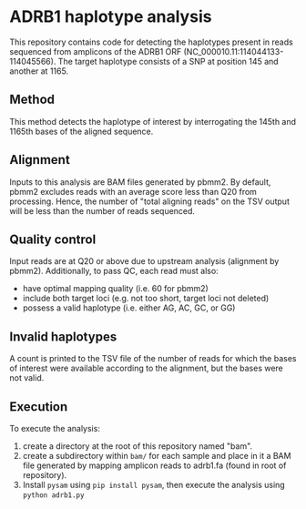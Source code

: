 # ADRB1 haplotype analysis

This repository contains code for detecting the haplotypes present in reads 
sequenced from amplicons of the ADRB1 ORF (NC_000010.11:114044133-114045566).
The target haplotype consists of a SNP at position 145 and another at 1165.

## Method

This method detects the haplotype of interest by interrogating the 145th
and 1165th bases of the aligned sequence.

## Alignment

Inputs to this analysis are BAM files generated by pbmm2. By default, pbmm2
excludes reads with an average score less than Q20 from processing. Hence, 
the number of "total aligning reads" on the TSV output will be less than the 
number of reads sequenced.

## Quality control

Input reads are at Q20 or above due to upstream analysis (alignment by pbmm2).
Additionally, to pass QC, each read must also:
- have optimal mapping quality (i.e. 60 for pbmm2)
- include both target loci (e.g. not too short, target loci not deleted)
- possess a valid haplotype (i.e. either AG, AC, GC, or GG)

## Invalid haplotypes

A count is printed to the TSV file of the number of reads for which
the bases of interest were available according to the alignment,
but the bases were not valid.

## Execution

To execute the analysis:
1. create a directory at the root of this repository named "bam".
2. create a subdirectory within `bam/` for each sample and place in it
a BAM file generated by mapping amplicon reads to adrb1.fa (found in root 
of repository).
3. Install `pysam` using `pip install pysam`, then execute the analysis using `python adrb1.py`